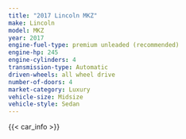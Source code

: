 ```yaml
---
title: "2017 Lincoln MKZ"
make: Lincoln
model: MKZ
year: 2017
engine-fuel-type: premium unleaded (recommended)
engine-hp: 245
engine-cylinders: 4
transmission-type: Automatic
driven-wheels: all wheel drive
number-of-doors: 4
market-category: Luxury
vehicle-size: Midsize
vehicle-style: Sedan
---
```


{{< car_info >}}
